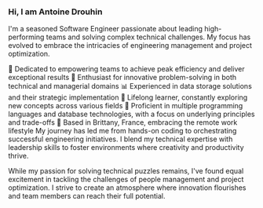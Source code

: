### Hi, I am Antoine Drouhin 

I'm a seasoned Software Engineer passionate about leading high-performing teams and solving complex technical challenges. My focus has evolved to embrace the intricacies of engineering management and project optimization.

🚀 Dedicated to empowering teams to achieve peak efficiency and deliver exceptional results
🧠 Enthusiast for innovative problem-solving in both technical and managerial domains
📊 Experienced in data storage solutions and their strategic implementation
🌱 Lifelong learner, constantly exploring new concepts across various fields
🔧 Proficient in multiple programming languages and database technologies, with a focus on underlying principles and trade-offs
🏡 Based in Brittany, France, embracing the remote work lifestyle
My journey has led me from hands-on coding to orchestrating successful engineering initiatives. I blend my technical expertise with leadership skills to foster environments where creativity and productivity thrive.

While my passion for solving technical puzzles remains, I've found equal excitement in tackling the challenges of people management and project optimization. I strive to create an atmosphere where innovation flourishes and team members can reach their full potential.


